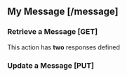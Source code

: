 ## My Message [/message]

### Retrieve a Message [GET]
This action has **two** responses defined

### Update a Message [PUT]



